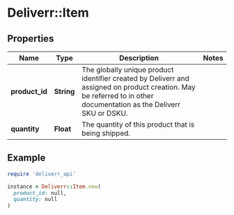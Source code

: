 # Deliverr::Item

## Properties

| Name | Type | Description | Notes |
| ---- | ---- | ----------- | ----- |
| **product_id** | **String** | The globally unique product identifier created by Deliverr and assigned on product creation. May be referred to in other documentation as the Deliverr SKU or DSKU. |  |
| **quantity** | **Float** | The quantity of this product that is being shipped. |  |

## Example

```ruby
require 'deliverr_api'

instance = Deliverr::Item.new(
  product_id: null,
  quantity: null
)
```

